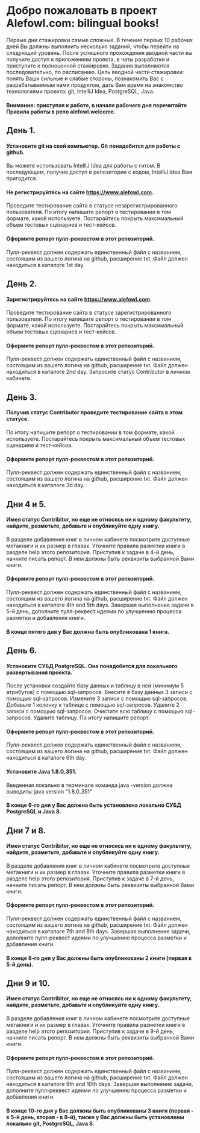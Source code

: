 # Добро пожаловать в проект Alefowl.com: bilingual books!
Первые дни стажировки самые сложные.
В течение первых 10 рабочих дней Вы должны выполнить несколько заданий, 
чтобы перейти на следующий уровень. 
После успешного прохождения вводной части вы получите доступ к приложениям проекта, 
в чаты разработки и приступите к полноценной стажировке.
Задания выполняются последовательно, по расписанию.
Цель вводной части стажировки: понять Ваши сильные и слабые стороны, 
познакомить Вас с разрабатываемым нами продуктом, 
дать Вам время на знакомство технологиями проекта: git, IntelliJ Idea, PostgreSQL, Java.

#### Внимание: приступая к работе, в начале рабочего дня перечитайте Правила работы в репо alefowl.welcome.

## День 1. 
#### Установите git на свой компьютер. Git понадобится для работы с github.
Вы можете использовать IntelliJ Idea для работы с гитом. 
В последующем, получив доступ в репозитории с кодом, IntelliJ Idea Вам пригодится.

#### Не регистрируйтесь на сайте https://www.alefowl.com.
Проведите тестирование сайта в статусе незарегистрированного пользователя. 
По итогу напишите репорт о тестировании в том формате, какой используете. 
Постарайтесь покрыть максимальный объем тестовых сценариев и тест-кейсов. 
#### Оформите репорт пулл-реквестом в этот репозиторий. 
Пулл-реквест должен содержать единственный файл с названием, 
состоящим из вашего логина на github, расширение txt.
Файл должен находиться в каталоге 1st day.

## День 2. 
#### Зарегистрируйтесь на сайте https://www.alefowl.com. 
Проведите тестирование сайта в статусе зарегистрированного пользователя. 
По итогу напишите репорт о тестировании в том формате, какой используете. 
Постарайтесь покрыть максимальный объем тестовых сценариев и тест-кейсов. 
#### Оформите репорт пулл-реквестом в этот репозиторий. 
Пулл-реквест должен содержать единственный файл с названием, 
состоящим из вашего логина на github, расширение txt.
Файл должен находиться в каталоге 2nd day.
Запросите статус Contributor в личном кабинете.

## День 3. 
#### Получив статус Contributor проведите тестирование сайта в этом статусе.
По итогу напишите репорт о тестировании в том формате, какой используете.
Постарайтесь покрыть максимальный объем тестовых сценариев и тест-кейсов.
#### Оформите репорт пулл-реквестом в этот репозиторий.
Пулл-реквест должен содержать единственный файл с названием, 
состоящим из вашего логина на github, расширение txt.
Файл должен находиться в каталоге 3d day.

## Дни 4 и 5.
#### Имея статус Contribitor, но еще не относясь ни к одному факультету, найдите, разметьте, добавьте и опубликуйте одну книгу. 
В разделе добавления книг в личном кабинете посмотрите доступные метакниги 
и их размер в главах. 
Уточните правила разметки книги в разделе help этого репозитория.
Приступив к задаче в 4-й день, начните писать репорт. 
В нем должны быть реквизиты выбранной Вами книги.
#### Оформите репорт пулл-реквестом в этот репозиторий.
Пулл-реквест должен содержать единственный файл с названием,
состоящим из вашего логина на github, расширение txt.
Файл должен находиться в каталоге 4th and 5th days.
Завершая выполнение задачи в 5-й день, 
дополните пулл-реквест идеями по улучшению процесса разметки и добавления книги.
#### В конце пятого дня у Вас должна быть опубликована 1 книга.

## День 6.
#### Установите СУБД PostgreSQL. Она понадобится для локального развертывания проекта.
После установки создайте базу данных и таблицу в ней (минимум 5 атрибутов) с помощью sql-запросов. 
Внесите в базу данных 3 записи с помощью sql-запросов.
Измените 3 записи с помощью sql-запросов.
Добавьте 1 колонку к таблице с помощью sql-запросов.
Удалите 2 записи с помощью sql-запросов.
Очистите всю таблицу с помощью sql-запросов.
Удалите таблицу.
По итогу напишите репорт.
#### Оформите репорт пулл-реквестом в этот репозиторий.
Пулл-реквест должен содержать единственный файл с названием,
состоящим из вашего логина на github, расширение txt.
Файл должен находиться в каталоге 6th day.
#### Установите Java 1.8.0_351. 
Введенная локально в терминале команда java -version должна выводить:
java version "1.8.0_351"
#### В конце 6-го дня у Вас должна быть установлена локально СУБД PostgreSQL и Java 8.

## Дни 7 и 8.
#### Имея статус Contribitor, но еще не относясь ни к одному факультету, найдите, разметьте, добавьте и опубликуйте одну книгу.
В разделе добавления книг в личном кабинете посмотрите доступные метакниги
и их размер в главах.
Уточните правила разметки книги в разделе help этого репозитория.
Приступив к задаче в 7-й день, начните писать репорт.
В нем должны быть реквизиты выбранной Вами книги.
#### Оформите репорт пулл-реквестом в этот репозиторий.
Пулл-реквест должен содержать единственный файл с названием,
состоящим из вашего логина на github, расширение txt.
Файл должен находиться в каталоге 7th and 8th days.
Завершая выполнение задачи,
дополните пулл-реквест идеями по улучшению процесса разметки и добавления книги.
#### В конце 8-го дня у Вас должны быть опубликованы 2 книги (первая в 5-й день).

## Дни 9 и 10.
#### Имея статус Contribitor, но еще не относясь ни к одному факультету, найдите, разметьте, добавьте и опубликуйте одну книгу.
В разделе добавления книг в личном кабинете посмотрите доступные метакниги
и их размер в главах.
Уточните правила разметки книги в разделе help этого репозитория.
Приступив к задаче в 9-й день, начните писать репорт.
В нем должны быть реквизиты выбранной Вами книги.
#### Оформите репорт пулл-реквестом в этот репозиторий.
Пулл-реквест должен содержать единственный файл с названием,
состоящим из вашего логина на github, расширение txt.
Файл должен находиться в каталоге 9th and 10th days.
Завершая выполнение задачи,
дополните пулл-реквест идеями по улучшению процесса разметки и добавления книги.
#### В конце 10-го дня у Вас должны быть опубликованы 3 книги (первая - в 5-й день, вторая - в 8-й), также у Вас должны быть установлены локально git, PostgreSQL, Java 8.
